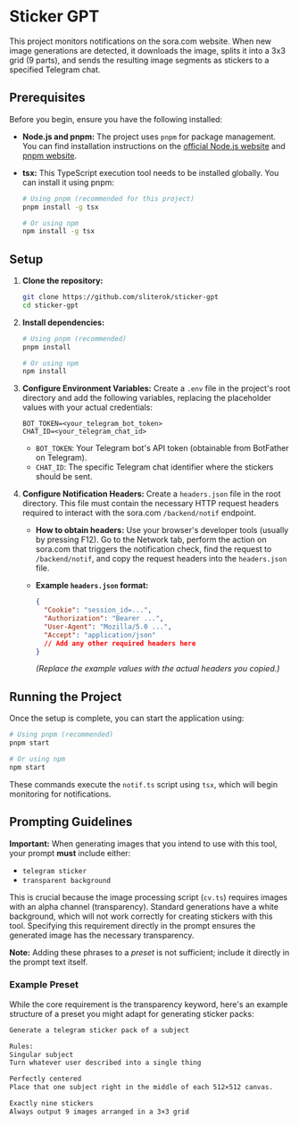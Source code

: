 # Sticker GPT

This project monitors notifications on the sora.com website. When new image generations are detected, it downloads the image, splits it into a 3x3 grid (9 parts), and sends the resulting image segments as stickers to a specified Telegram chat.

## Prerequisites

Before you begin, ensure you have the following installed:

- **Node.js and pnpm:** The project uses `pnpm` for package management. You can find installation instructions on the [official Node.js website](https://nodejs.org/) and [pnpm website](https://pnpm.io/installation).
- **tsx:** This TypeScript execution tool needs to be installed globally. You can install it using pnpm:

  ```bash
  # Using pnpm (recommended for this project)
  pnpm install -g tsx

  # Or using npm
  npm install -g tsx
  ```

## Setup

1.  **Clone the repository:**
    ```bash
    git clone https://github.com/sliterok/sticker-gpt
    cd sticker-gpt
    ```
2.  **Install dependencies:**

    ```bash
    # Using pnpm (recommended)
    pnpm install

    # Or using npm
    npm install
    ```

3.  **Configure Environment Variables:**
    Create a `.env` file in the project's root directory and add the following variables, replacing the placeholder values with your actual credentials:

    ```dotenv
    BOT_TOKEN=<your_telegram_bot_token>
    CHAT_ID=<your_telegram_chat_id>
    ```

    - `BOT_TOKEN`: Your Telegram bot's API token (obtainable from BotFather on Telegram).
    - `CHAT_ID`: The specific Telegram chat identifier where the stickers should be sent.

4.  **Configure Notification Headers:**
    Create a `headers.json` file in the root directory. This file must contain the necessary HTTP request headers required to interact with the sora.com `/backend/notif` endpoint.

    - **How to obtain headers:** Use your browser's developer tools (usually by pressing F12). Go to the Network tab, perform the action on sora.com that triggers the notification check, find the request to `/backend/notif`, and copy the request headers into the `headers.json` file.

    - **Example `headers.json` format:**
      ```json
      {
        "Cookie": "session_id=...",
        "Authorization": "Bearer ...",
        "User-Agent": "Mozilla/5.0 ...",
        "Accept": "application/json"
        // Add any other required headers here
      }
      ```
      _(Replace the example values with the actual headers you copied.)_

## Running the Project

Once the setup is complete, you can start the application using:

```bash
# Using pnpm (recommended)
pnpm start

# Or using npm
npm start
```

These commands execute the `notif.ts` script using `tsx`, which will begin monitoring for notifications.

## Prompting Guidelines

**Important:** When generating images that you intend to use with this tool, your prompt **must** include either:

- `telegram sticker`
- `transparent background`

This is crucial because the image processing script (`cv.ts`) requires images with an alpha channel (transparency). Standard generations have a white background, which will not work correctly for creating stickers with this tool. Specifying this requirement directly in the prompt ensures the generated image has the necessary transparency.

**Note:** Adding these phrases to a _preset_ is not sufficient; include it directly in the prompt text itself.

### Example Preset

While the core requirement is the transparency keyword, here's an example structure of a preset you might adapt for generating sticker packs:

```markdown
Generate a telegram sticker pack of a subject

Rules:
Singular subject
Turn whatever user described into a single thing

Perfectly centered
Place that one subject right in the middle of each 512×512 canvas.

Exactly nine stickers
Always output 9 images arranged in a 3×3 grid
```
